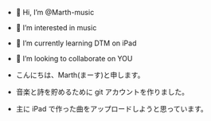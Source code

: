 - 👋 Hi, I’m @Marth-music
- 👀 I’m interested in music
- 🌱 I’m currently learning DTM on iPad
- 💞️ I’m looking to collaborate on YOU

- こんにちは、Marth(まーす)と申します。
- 音楽と詩を貯めるために git アカウントを作りました。
- 主に iPad で作った曲をアップロードしようと思っています。

<!---
Marth-music/Marth-music is a ✨ special ✨ repository because its `README.md` (this file) appears on your GitHub profile.
You can click the Preview link to take a look at your changes.
--->
